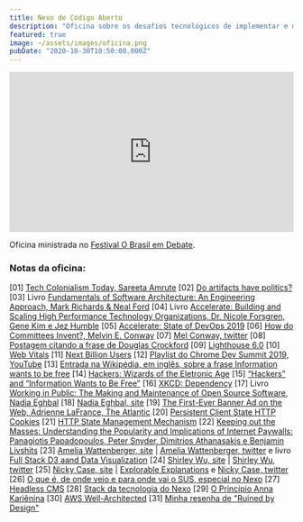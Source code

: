 ```yaml
---
title: Nexo de Código Aberto
description: "Oficina sobre os desafios tecnológicos de implementar e manter sistemas de software com uma redação digital"
featured: true
image: ~/assets/images/oficina.png
pubDate: "2020-10-30T10:50:00.000Z"
---
```

<style>.embed-container { position: relative; padding-bottom: 56.25%; height: 0; overflow: hidden; max-width: 100%; } .embed-container iframe, .embed-container object, .embed-container embed { position: absolute; top: 0; left: 0; width: 100%; height: 100%; }</style><div class='embed-container'>
<iframe width="560" height="315" src="https://www.youtube.com/embed/rdpReYuxI5M" frameborder="0" allow="accelerometer; autoplay; encrypted-media; gyroscope; picture-in-picture" allowfullscreen></iframe>
</div>

Oficina ministrada no [Festival O Brasil em Debate](https://eventos.nexojornal.com.br/festival/).

### Notas da oficina:

[01] [Tech Colonialism Today, Sareeta Amrute](https://points.datasociety.net/tech-colonialism-today-9633a9cb00ad)
[02] [Do artifacts have politics?](https://www.cc.gatech.edu/~beki/cs4001/Winner.pdf)
[03] Livro [Fundamentals of Software Architecture: An Engineering Approach, Mark Richards & Neal Ford](https://www.oreilly.com/library/view/fundamentals-of-software/9781492043447/)
[04] Livro [Accelerate: Building and Scaling High Performance Technology Organizations, Dr. Nicole Forsgren, Gene Kim e Jez Humble](https://www.infoq.com/articles/book-review-accelerate/)
[05] [Accelerate: State of DevOps 2019](https://services.google.com/fh/files/misc/state-of-devops-2019.pdf)
[06] [How do Committees Invent?, Melvin E. Conway](http://www.melconway.com/Home/Committees_Paper.html)
[07] [Mel Conway, twitter](https://twitter.com/conways_law)
[08] [Postagem citando a frase de Douglas Crockford](https://remysharp.com/2016/01/20/why-i-love-working-with-the-web)
[09] [Lighthouse 6.0](https://web.dev/lighthouse-whats-new-6.0/)
[10] [Web Vitals](https://web.dev/vitals/)
[11] [Next Billion Users](/blog/next-billion-users/)
[12] [Playlist do Chrome Dev Summit 2019, YouTube](https://www.youtube.com/watch?v=F1UP7wRCPH8&list=PLNYkxOF6rcIDA1uGhqy45bqlul0VcvKMr)
[13] [Entrada na Wikipédia, em inglês, sobre a frase Information wants to be free](https://en.wikipedia.org/wiki/Information_wants_to_be_free)
[14] [Hackers: Wizards of the Eletronic Age](https://www.imdb.com/title/tt1191116/)
[15] [“Hackers” and “Information Wants to Be Free”](https://medium.com/backchannel/the-definitive-story-of-information-wants-to-be-free-a8d95427641c#.y7d0amvr3)
[16] [XKCD: Dependency](https://xkcd.com/2347/)
[17] Livro [Working in Public: The Making and Maintenance of Open Source Software, Nadia Eghbal](https://highlighter.com/book/)
[18] [Nadia Eghbal, site](https://nadiaeghbal.com/working-in-public:-the-making-and-maintenance-of-open-source-software-TJiT9B4)
[19] [The First-Ever Banner Ad on the Web, Adrienne LaFrance, The Atlantic](https://www.theatlantic.com/technology/archive/2017/04/the-first-ever-banner-ad-on-the-web/523728/)
[20] [Persistent Client State HTTP Cookies](https://curl.haxx.se/rfc/cookie_spec.html)
[21] [HTTP State Management Mechanism](https://tools.ietf.org/html/rfc6265)
[22] [Keeping out the Masses: Understanding the Popularity and Implications of Internet Paywalls: Panagiotis Papadopoulos, Peter Snyder, Dimitrios Athanasakis e Benjamin Livshits](https://arxiv.org/abs/1903.01406)
[23] [Amelia Wattenberger, site](https://wattenberger.com/) | [Amelia Wattenberger, twitter](https://twitter.com/wattenberger) e livro [Full Stack D3 aand Data Visualization](https://www.newline.co/fullstack-d3)
[24] [Shirley Wu, site](https://sxywu.com/) | [Shirley Wu, twitter](https://twitter.com/sxywu)
[25] [Nicky Case, site](https://ncase.me/) | [Explorable Explanations](https://explorabl.es/) e [Nicky Case, twitter](https://twitter.com/ncasenmare)
[26] [O que é, de onde veio e para onde vai o SUS, especial no Nexo](https://www.nexojornal.com.br/especial/2020/04/28/O-passado-o-presente-e-o-futuro-do-SUS-para-ler-guardar-e-consultar)
[27] [Headless CMS](https://www.coredna.com/blogs/headless-vs-decoupled-cms)
[28] [Stack da tecnologia do Nexo](https://github.com/Nexo-Tec/stack)
[29] [O Princípio Anna Kariênina](/blog/o-principio-anna-karienina/)
[30] [AWS Well-Architected](https://aws.amazon.com/pt/architecture/well-architected/?wa-lens-whitepapers.sort-by=item.additionalFields.sortDate&wa-lens-whitepapers.sort-order=desc)
[31] [Minha resenha de "Ruined by Design"](https://brasil.uxdesign.cc/ruined-by-design-um-livro-mais-do-que-necess%C3%A1rio-9a4026ee110e)